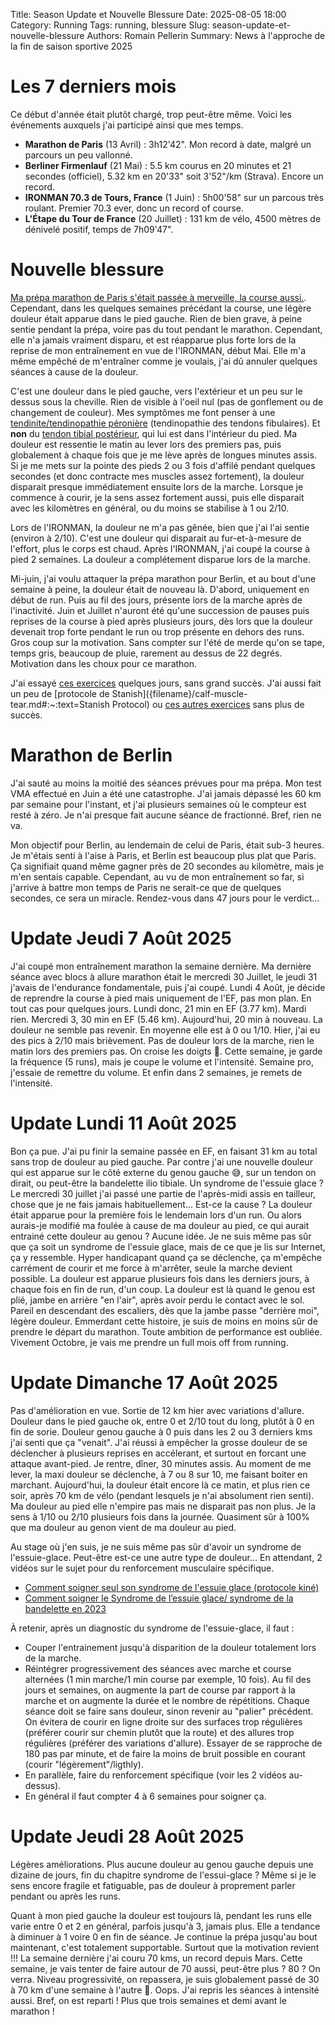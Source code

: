 Title: Season Update et Nouvelle Blessure
Date: 2025-08-05 18:00
Category: Running
Tags: running, blessure
Slug: season-update-et-nouvelle-blessure
Authors: Romain Pellerin
Summary: News à l'approche de la fin de saison sportive 2025

# Les 7 derniers mois

Ce début d'année était plutôt chargé, trop peut-être même. Voici les événements auxquels j'ai participé ainsi que mes temps.

- **Marathon de Paris** (13 Avril) : 3h12'42". Mon record à date, malgré un parcours un peu vallonné.
- **Berliner Firmenlauf** (21 Mai) : 5.5 km courus en 20 minutes et 21 secondes (officiel), 5.32 km en 20'33" soit 3'52"/km (Strava). Encore un record.
- **IRONMAN 70.3 de Tours, France** (1 Juin) : 5h00'58" sur un parcous très roulant. Premier 70.3 ever, donc un record of course.
- **L'Étape du Tour de France** (20 Juillet) : 131 km de vélo, 4500 mètres de dénivelé positif, temps de 7h09'47".

# Nouvelle blessure

[Ma prépa marathon de Paris s'était passée à merveille, la course aussi.]({filename}/marathon-de-paris-2025-race-report.md). Cependant, dans les quelques semaines précédant la course, une légère douleur était apparue dans le pied gauche. Rien de bien grave, à peine sentie pendant la prépa, voire pas du tout pendant le marathon. Cependant, elle n'a jamais vraiment disparu, et est réapparue plus forte lors de la reprise de mon entraînement en vue de l'IRONMAN, début Mai. Elle m'a même empêché de m'entraîner comme je voulais, j'ai dû annuler quelques séances à cause de la douleur.

C'est une douleur dans le pied gauche, vers l'extérieur et un peu sur le dessus sous la cheville. Rien de visible à l'oeil nul (pas de gonflement ou de changement de couleur). Mes symptômes me font penser à une [tendinite/tendinopathie péronière](https://la-clinique-du-pied.fr/cheville/pathologie-cheville/tendinite-chronique-des-peroniers) (tendinopathie des tendons fibulaires). Et **non** du [tendon tibial postérieur](https://lacliniqueducoureur.com/coureurs/blogue/archives/tendinopathie-ou-dysfonction-du-tendon-tibial-posterieur-une-pathologie-pas-comme-les-autres-partie-12/), qui lui est dans l'intérieur du pied. Ma douleur est ressentie le matin au lever lors des premiers pas, puis globalement à chaque fois que je me lève après de longues minutes assis. Si je me mets sur la pointe des pieds 2 ou 3 fois d'affilé pendant quelques secondes (et donc contracte mes muscles assez fortement), la douleur disparait presque immédiatement ensuite lors de la marche. Lorsque je commence à courir, je la sens assez fortement aussi, puis elle disparait avec les kilomètres en général, ou du moins se stabilise à 1 ou 2/10.

Lors de l'IRONMAN, la douleur ne m'a pas gênée, bien que j'ai l'ai sentie (environ à 2/10). C'est une douleur qui disparait au fur-et-à-mesure de l'effort, plus le corps est chaud. Après l'IRONMAN, j'ai coupé la course à pied 2 semaines. La douleur a complétement disparue lors de la marche.

Mi-juin, j'ai voulu attaquer la prépa marathon pour Berlin, et au bout d'une semaine à peine, la douleur était de nouveau là. D'abord, uniquement en début de run. Puis au fil des jours, présente lors de la marche après de l'inactivité. Juin et Juillet n'auront été qu'une succession de pauses puis reprises de la course à pied après plusieurs jours, dès lors que la douleur devenait trop forte pendant le run ou trop présente en dehors des runs. Gros coup sur la motivation. Sans compter sur l'été de merde qu'on se tape, temps gris, beaucoup de pluie, rarement au dessus de 22 degrés. Motivation dans les choux pour ce marathon.

J'ai essayé [ces exercices](https://www.youtube.com/watch?v=yGcqJWBFRRc) quelques jours, sans grand succès. J'ai aussi fait un peu de [protocole de Stanish]({filename}/calf-muscle-tear.md#:~:text=Stanish Protocol) ou [ces autres exercices](https://www.youtube.com/watch?v=HvQ2gpLdsx4) sans plus de succès.

# Marathon de Berlin

J'ai sauté au moins la moitié des séances prévues pour ma prépa. Mon test VMA effectué en Juin a été une catastrophe. J'ai jamais dépassé les 60 km par semaine pour l'instant, et j'ai plusieurs semaines où le compteur est resté à zéro. Je n'ai presque fait aucune séance de fractionné. Bref, rien ne va.

Mon objectif pour Berlin, au lendemain de celui de Paris, était sub-3 heures. Je m'étais senti à l'aise à Paris, et Berlin est beaucoup plus plat que Paris. Ça signifiait quand même gagner près de 20 secondes au kilomètre, mais je m'en sentais capable. Cependant, au vu de mon entraînement so far, si j'arrive à battre mon temps de Paris ne serait-ce que de quelques secondes, ce sera un miracle. Rendez-vous dans 47 jours pour le verdict...

# Update Jeudi 7 Août 2025

J'ai coupé mon entraînement marathon la semaine dernière. Ma dernière séance avec blocs à allure marathon était le mercredi 30 Juillet, le jeudi 31 j'avais de l'endurance fondamentale, puis j'ai coupé. Lundi 4 Août, je décide de reprendre la course à pied mais uniquement de l'EF, pas mon plan. En tout cas pour quelques jours. Lundi donc, 21 min en EF (3.77 km). Mardi rien. Mercredi 3, 30 min en EF (5.46 km). Aujourd'hui, 20 min à nouveau. La douleur ne semble pas revenir. En moyenne elle est à 0 ou 1/10. Hier, j'ai eu des pics à 2/10 mais brièvement. Pas de douleur lors de la marche, rien le matin lors des premiers pas. On croise les doigts 🤞. Cette semaine, je garde la fréquence (5 runs), mais je coupe le volume et l'intensité. Semaine pro, j'essaie de remettre du volume. Et enfin dans 2 semaines, je remets de l'intensité.

# Update Lundi 11 Août 2025

Bon ça pue. J'ai pu finir la semaine passée en EF, en faisant 31 km au total sans trop de douleur au pied gauche. Par contre j'ai une nouvelle douleur qui est apparue sur le côté externe du genou gauche 😅, sur un tendon on dirait, ou peut-être la bandelette ilio tibiale. Un syndrome de l'essuie glace ? Le mercredi 30 juillet j'ai passé une partie de l'après-midi assis en tailleur, chose que je ne fais jamais habituellement... Est-ce la cause ? La douleur était apparue pour la première fois le lendemain lors d'un run. Ou alors aurais-je modifié ma foulée à cause de ma douleur au pied, ce qui aurait entrainé cette douleur au genou ? Aucune idée. Je ne suis même pas sûr que ça soit un syndrome de l'essuie glace, mais de ce que je lis sur Internet, ça y ressemble. Hyper handicapant quand ça se déclenche, ça m'empêche carrément de courir et me force à m'arrêter, seule la marche devient possible. La douleur est apparue plusieurs fois dans les derniers jours, à chaque fois en fin de run, d'un coup. La douleur est là quand le genou est plié, jambe en arrière "en l'air", après avoir perdu le contact avec le sol. Pareil en descendant des escaliers, dès que la jambe passe "derrière moi", légère douleur. Emmerdant cette histoire, je suis de moins en moins sûr de prendre le départ du marathon. Toute ambition de performance est oubliée. Vivement Octobre, je vais me prendre un full mois off from running.

# Update Dimanche 17 Août 2025

Pas d'amélioration en vue. Sortie de 12 km hier avec variations d'allure. Douleur dans le pied gauche ok, entre 0 et 2/10 tout du long, plutôt à 0 en fin de sorie. Douleur genou gauche à 0 puis dans les 2 ou 3 derniers kms j'ai senti que ça "venait". J'ai réussi à empêcher la grosse douleur de se déclencher à plusieurs reprises en accélerant, et surtout en forcant une attaque avant-pied. Je rentre, dîner, 30 minutes assis. Au moment de me lever, la maxi douleur se déclenche, à 7 ou 8 sur 10, me faisant boiter en marchant. Aujourd'hui, la douleur était encore là ce matin, et plus rien ce soir, après 70 km de vélo (pendant lesquels je n'ai absolument rien senti). Ma douleur au pied elle n'empire pas mais ne disparait pas non plus. Je la sens à 1/10 ou 2/10 plusieurs fois dans la journée. Quasiment sûr à 100% que ma douleur au genon vient de ma douleur au pied.

Au stage où j'en suis, je ne suis même pas sûr d'avoir un syndrome de l'essuie-glace. Peut-être est-ce une autre type de douleur... En attendant, 2 vidéos sur le sujet pour du renforcement musculaire spécifique.

- [Comment soigner seul son syndrome de l'essuie glace (protocole kiné)](https://www.youtube.com/watch?v=8iEwZl03ZAc)
- [Comment soigner le Syndrome de l’essuie glace/ syndrome de la bandelette en 2023](https://youtu.be/PN6EPazCXM8?t=1172)

À retenir, après un diagnostic du syndrome de l'essuie-glace, il faut :

- Couper l'entrainement jusqu'à disparition de la douleur totalement lors de la marche.
- Réintégrer progressivement des séances avec marche et course alternées (1 min marche/1 min course par exemple, 10 fois). Au fil des jours et semaines, on augmente la part de course par rapport à la marche et on augmente la durée et le nombre de répétitions. Chaque séance doit se faire sans douleur, sinon revenir au "palier" précédent. On évitera de courir en ligne droite sur des surfaces trop régulières (préférer courir sur chemin plutôt que la route) et des allures trop régulières (préférer des variations d'allure). Essayer de se rapproche de 180 pas par minute, et de faire la moins de bruit possible en courant (courir "légèrement"/ligthly).
- En parallèle, faire du renforcement spécifique (voir les 2 vidéos au-dessus).
- En général il faut compter 4 à 6 semaines pour soigner ça.

# Update Jeudi 28 Août 2025

Légères améliorations. Plus aucune douleur au genou gauche depuis une dizaine de jours, fin du chapitre syndrome de l'essui-glace ? Même si je le sens encore fragile et fatiguable, pas de douleur à proprement parler pendant ou après les runs.

Quant à mon pied gauche la douleur est toujours là, pendant les runs elle varie entre 0 et 2 en général, parfois jusqu'à 3, jamais plus. Elle a tendance à diminuer à 1 voire 0 en fin de séance. Je continue la prépa jusqu'au bout maintenant, c'est totalement supportable. Surtout que la motivation revient !!! La semaine dernière j'ai couru 70 kms, un record depuis Mars. Cette semaine, je vais tenter de faire autour de 70 aussi, peut-être plus ? 80 ? On verra. Niveau progressivité, on repassera, je suis globalement passé de 30 à 70 km d'une semaine à l'autre 🙈. Oops. J'ai repris les séances à intensité aussi. Bref, on est reparti ! Plus que trois semaines et demi avant le marathon !
